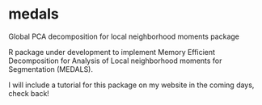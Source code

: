 # medals
Global PCA decomposition for local neighborhood moments package


R package under development to implement Memory Efficient Decomposition for Analysis of Local neighborhood moments for Segmentation (MEDALS).

I will include a tutorial for this package on my website in the coming days, check back!
